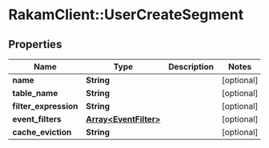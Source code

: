# RakamClient::UserCreateSegment

## Properties
Name | Type | Description | Notes
------------ | ------------- | ------------- | -------------
**name** | **String** |  | [optional] 
**table_name** | **String** |  | [optional] 
**filter_expression** | **String** |  | [optional] 
**event_filters** | [**Array&lt;EventFilter&gt;**](EventFilter.md) |  | [optional] 
**cache_eviction** | **String** |  | [optional] 


